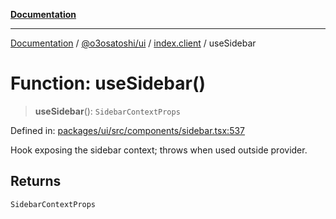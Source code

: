[**Documentation**](../../../../README.md)

***

[Documentation](../../../../README.md) / [@o3osatoshi/ui](../../README.md) / [index.client](../README.md) / useSidebar

# Function: useSidebar()

> **useSidebar**(): `SidebarContextProps`

Defined in: [packages/ui/src/components/sidebar.tsx:537](https://github.com/o3osatoshi/experiment/blob/54ab00df974a3e9f8283fbcd8c611ed1e0274132/packages/ui/src/components/sidebar.tsx#L537)

Hook exposing the sidebar context; throws when used outside provider.

## Returns

`SidebarContextProps`
